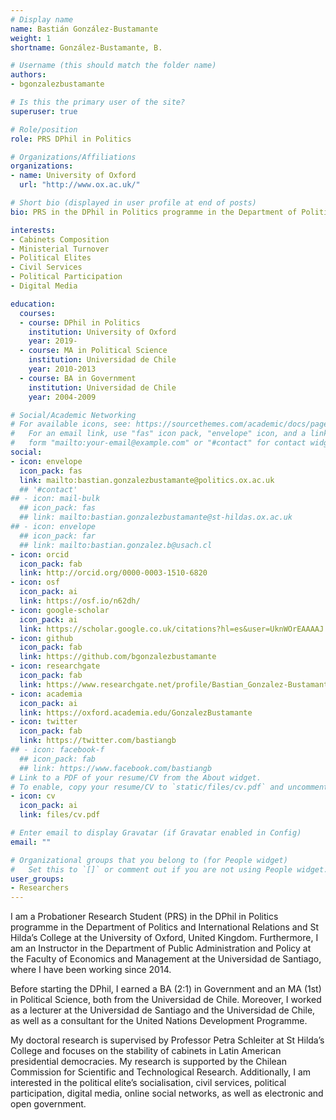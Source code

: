 ```yaml
---
# Display name
name: Bastián González-Bustamante
weight: 1
shortname: González-Bustamante, B.

# Username (this should match the folder name)
authors:
- bgonzalezbustamante

# Is this the primary user of the site?
superuser: true

# Role/position
role: PRS DPhil in Politics

# Organizations/Affiliations
organizations:
- name: University of Oxford
  url: "http://www.ox.ac.uk/"

# Short bio (displayed in user profile at end of posts)
bio: PRS in the DPhil in Politics programme in the Department of Politics and International Relations and St Hilda's College at the University of Oxford, United Kingdom. Instructor in the Department of Public Administration and Policy at the Faculty of Economics and Management at the Universidad de Santiago de Chile.

interests:
- Cabinets Composition
- Ministerial Turnover
- Political Elites
- Civil Services
- Political Participation
- Digital Media

education:
  courses:
  - course: DPhil in Politics
    institution: University of Oxford
    year: 2019-
  - course: MA in Political Science
    institution: Universidad de Chile
    year: 2010-2013
  - course: BA in Government
    institution: Universidad de Chile
    year: 2004-2009

# Social/Academic Networking
# For available icons, see: https://sourcethemes.com/academic/docs/page-builder/#icons
#   For an email link, use "fas" icon pack, "envelope" icon, and a link in the
#   form "mailto:your-email@example.com" or "#contact" for contact widget.
social:
- icon: envelope
  icon_pack: fas
  link: mailto:bastian.gonzalezbustamante@politics.ox.ac.uk 
  ## '#contact' 
## - icon: mail-bulk
  ## icon_pack: fas
  ## link: mailto:bastian.gonzalezbustamante@st-hildas.ox.ac.uk 
## - icon: envelope
  ## icon_pack: far
  ## link: mailto:bastian.gonzalez.b@usach.cl
- icon: orcid
  icon_pack: fab
  link: http://orcid.org/0000-0003-1510-6820
- icon: osf
  icon_pack: ai
  link: https://osf.io/n62dh/
- icon: google-scholar
  icon_pack: ai
  link: https://scholar.google.co.uk/citations?hl=es&user=UknWOrEAAAAJ
- icon: github
  icon_pack: fab
  link: https://github.com/bgonzalezbustamante
- icon: researchgate
  icon_pack: fab
  link: https://www.researchgate.net/profile/Bastian_Gonzalez-Bustamante
- icon: academia
  icon_pack: ai
  link: https://oxford.academia.edu/GonzalezBustamante
- icon: twitter
  icon_pack: fab
  link: https://twitter.com/bastiangb
## - icon: facebook-f
  ## icon_pack: fab
  ## link: https://www.facebook.com/bastiangb
# Link to a PDF of your resume/CV from the About widget.
# To enable, copy your resume/CV to `static/files/cv.pdf` and uncomment the lines below.
- icon: cv
  icon_pack: ai
  link: files/cv.pdf

# Enter email to display Gravatar (if Gravatar enabled in Config)
email: ""

# Organizational groups that you belong to (for People widget)
#   Set this to `[]` or comment out if you are not using People widget.
user_groups:
- Researchers
---
```


I am a Probationer Research Student (PRS) in the DPhil in Politics programme in the Department of Politics and International Relations and St Hilda’s College at the University of Oxford, United Kingdom. Furthermore, I am an Instructor in the Department of Public Administration and Policy at the Faculty of Economics and Management at the Universidad de Santiago, where I have been working since 2014. 
 
Before starting the DPhil, I earned a BA (2:1) in Government and an MA (1st) in Political Science, both from the Universidad de Chile. Moreover, I worked as a lecturer at the Universidad de Santiago and the Universidad de Chile, as well as a consultant for the United Nations Development Programme.
 
My doctoral research is supervised by Professor Petra Schleiter at St Hilda’s College and focuses on the stability of cabinets in Latin American presidential democracies. My research is supported by the Chilean Commission for Scientific and Technological Research. Additionally, I am interested in the political elite’s socialisation, civil services, political participation, digital media, online social networks, as well as electronic and open government.
